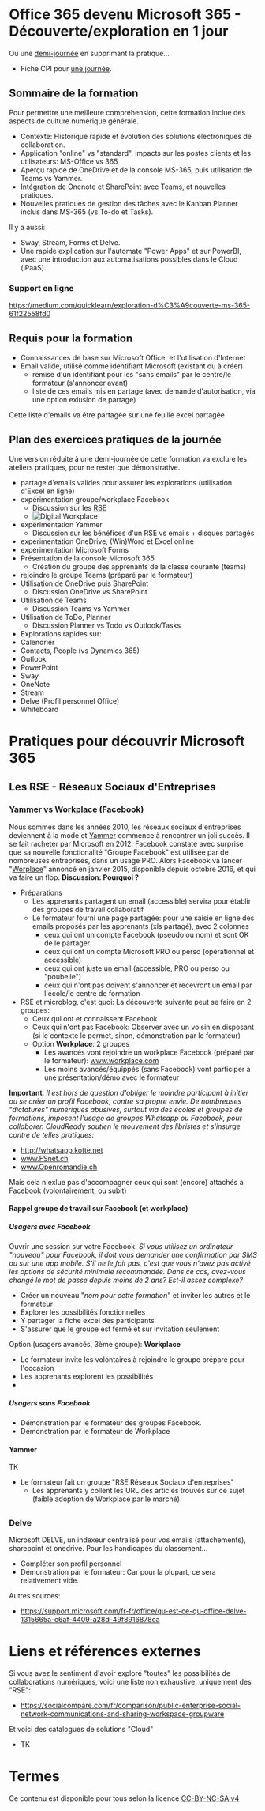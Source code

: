 # Office 365 devenu Microsoft 365 - Découverte/exploration en 1 jour
Ou une [demi-journée](https://github.com/CloudReady-ch/QuickLearn/blob/master/Microsoft/M365/fiche%20CPI%20M365%20demijourn%C3%A9e.pdf) en supprimant la pratique...
* Fiche CPI pour [une journée](https://github.com/CloudReady-ch/QuickLearn/blob/master/Microsoft/M365/fiche%20CPI%20M365%20journ%C3%A9e.pdf).
## Sommaire de la formation
Pour permettre une meilleure compréhension, cette formation inclue des aspects de culture numérique générale.
* Contexte: Historique rapide et évolution des solutions électroniques de collaboration.
* Application "online" vs "standard", impacts sur les postes clients et les utilisateurs: MS-Office vs 365
* Aperçu rapide de OneDrive et de la console MS-365, puis utilisation de Teams vs Yammer. 
* Intégration de Onenote et SharePoint avec Teams, et nouvelles pratiques.
* Nouvelles pratiques de gestion des tâches avec le Kanban Planner inclus dans MS-365 (vs To-do et Tasks).

Il y a aussi: 
* Sway, Stream, Forms et Delve. 
* Une rapide explication sur l'automate "Power Apps" et sur PowerBI, avec une introduction aux automatisations possibles dans le Cloud (iPaaS).

### Support en ligne
https://medium.com/quicklearn/exploration-d%C3%A9couverte-ms-365-61f22558fd0

## Requis pour la formation
* Connaissances de base sur Microsoft Office, et l'utilisation d'Internet
* Email valide, utilisé comme identifiant Microsoft (existant ou à créer)
  * remise d'un identifiant pour les "sans emails" par le centre/le formateur (s'annoncer avant)
  * liste de ces emails mis en partage (avec demande d'autorisation, via une option exlusion de partage)

Cette liste d'emails va être partagée sur une feuille excel partagée

## Plan des exercices pratiques de la journée
Une version réduite à une demi-journée de cette formation va exclure les ateliers pratiques, pour ne rester que démonstrative.
* partage d'emails valides pour assurer les explorations (utilisation d'Excel en ligne)
* expérimentation groupe/workplace Facebook
  * Discussion sur les [RSE](https://fr.wikipedia.org/wiki/R%C3%A9seau_social_d%27entreprise)
  * ![Digital Workplace](https://upload.wikimedia.org/wikipedia/commons/b/ba/Digital_Workplace.gif)
* expérimentation Yammer
  * Discussion sur les bénéfices d'un RSE vs emails + disques partagés
* expérimentation OneDrive, (Win)Word et Excel online
* expérimentation Microsoft Forms
* Présentation de la console Microsoft 365
  * Création du groupe des apprenants de la classe courante (teams)
* rejoindre le groupe Teams (préparé par le formateur) 
* Utilisation de OneDrive puis SharePoint
  * Discussion OneDrive vs SharePoint
* Utilisation de Teams
  * Discussion Teams vs Yammer
* Utilisation de ToDo, Planner
  * Discussion Planner vs Todo vs Outlook/Tasks
* Explorations rapides sur:
 * Calendrier
 * Contacts, People (vs Dynamics 365)
 * Outlook
 * PowerPoint
 * Sway
 * OneNote
 * Stream
 * Delve (Profil personnel Office)
 * Whiteboard


# Pratiques pour découvrir Microsoft 365
## Les RSE - Réseaux Sociaux d'Entreprises
### Yammer vs Workplace (Facebook)
Nous sommes dans les années 2010, les réseaux sociaux d'entreprises deviennent à la mode et [Yammer](https://fr.wikipedia.org/wiki/Yammer) commence à rencontrer un joli succès. Il se fait racheter par Microsoft en 2012. Facebook constate avec surprise que sa nouvelle fonctionalité "Groupe Facebook" est utilisée par de nombreuses entreprises, dans un usage PRO. Alors Facebook va lancer "[Worplace](https://en.wikipedia.org/wiki/Workplace_by_Facebook)" annoncé en janvier 2015, disponible depuis octobre 2016, et qui va faire un flop. __Discussion: Pourquoi ?__
* Préparations
  * Les apprenants partagent un email (accessible) servira pour établir des groupes de travail collaboratif
  * Le formateur fourni une page partagée: pour une saisie en ligne des emails proposés par les apprenants (xls partagé), avec 2 colonnes
    * ceux qui ont un compte Facebook (pseudo ou nom) et sont OK de le partager
    * ceux qui ont un compte Microsoft PRO ou perso (opérationnel et accessible)
    * ceux qui ont juste un email (accessible, PRO ou perso ou "poubelle")
    * ceux qui n'ont pas doivent s'annoncer et recevront un email par l'école/le centre de formation
* RSE et microblog, c'est quoi: La découverte suivante peut se faire en 2 groupes:
  * Ceux qui ont et connaissent Facebook
  * Ceux qui n'ont pas Facebook: Observer avec un voisin en disposant (si le contexte le permet, sinon, démonstration par le formateur)
  * Option __Workplace__: 2 groupes
    * Les avancés vont rejoindre un workplace Facebook (préparé par le formateur): 	www.workplace.com 
    * Les moins avancés/équippés (sans Facebook) vont participer à une présentation/démo avec le formateur

__Important__: _Il est hors de question d'obliger le moindre participant à initier ou se créer un profil Facebook, contre sa propre envie. De nombreuses "dictatures" numériques abusives, surtout via des écoles et groupes de formations, imposent l'usage de groupes Whatsapp ou Facebook, pour collaborer. CloudReady soutien le mouvement des libristes et s'insurge contre de telles pratiques:_
* http://whatsapp.kotte.net
* www.FSnet.ch
* www.Openromandie.ch

Mais cela n'exlue pas d'accompagner ceux qui sont (encore) attachés à Facebook (volontairement, ou subit)

#### Rappel groupe de travail sur Facebook (et workplace)
##### Usagers avec Facebook
Ouvrir une session sur votre Facebook. _Si vous utilisez un ordinateur "nouveau" pour Facebook, il doit vous demander une confirmation par SMS ou sur une app mobile. S'il ne le fait pas, c'est que vous n'avez pas activé les options de sécurité minimale recommandée. Dans ce cas, avez-vous changé le mot de passe depuis moins de 2 ans? Est-il assez complexe?_
* Créer un nouveau "_nom pour cette formation_" et inviter les autres et le formateur
* Explorer les possibilités fonctionnelles
* Y partager la fiche excel des participants
* S'assurer que le groupe est fermé et sur invitation seulement

Option (usagers avancés, 3ème groupe): __Workplace__
* Le formateur invite les volontaires à rejoindre le groupe préparé pour l'occasion
* Les apprenants explorent les possibilités
* 

##### Usagers sans Facebook
* Démonstration par le formateur des groupes Facebook.
* Démonstration par le formateur de Workplace


#### Yammer
TK
* Le formateur fait un groupe "RSE Réseaux Sociaux d'entreprises"
  * Les apprenants y collent les URL des articles trouvés sur ce sujet (faible adoption de Workplace par le marché)

###

## 
### Delve
Microsoft DELVE, un indexeur centralisé pour vos emails (attachements), sharepoint et onedrive. Pour les handicapés du classement...
* Compléter son profil personnel
* Démonstration par le formateur: Car pour la plupart, ce sera relativement vide.

Autres sources:
* https://support.microsoft.com/fr-fr/office/qu-est-ce-qu-office-delve-1315665a-c6af-4409-a28d-49f8916878ca

# Liens et références externes
Si vous avez le sentiment d'avoir exploré "toutes" les possibilités de collaborations numériques, voici une liste non exhaustive, uniquement des "RSE":
* https://socialcompare.com/fr/comparison/public-enterprise-social-network-communications-and-sharing-workspace-groupware

Et voici des catalogues de solutions "Cloud"
* TK


# Termes
Ce contenu est disponible pour tous selon la licence [CC-BY-NC-SA v4]()
